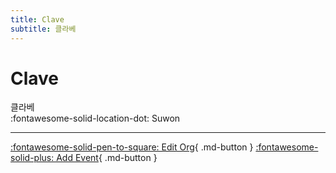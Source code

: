 ```yaml
---
title: Clave
subtitle: 클라베
---
```


# Clave

클라베  
:fontawesome-solid-location-dot: Suwon  


---

[:fontawesome-solid-pen-to-square: Edit Org](https://github.com/swingdance/orgs/issues/new?assignees=&labels=update+org&projects=&template=03-update_entity.yml&title=Update%20Org%3A%20ko_KR%20%E2%80%A2%20Clave&region=ko_KR&id=clave&name=Clave){ .md-button } [:fontawesome-solid-plus: Add Event](https://github.com/swingdance/events/issues/new?assignees=&labels=add+event&projects=&template=02-add_entity.yml&title=Add%20Event%3A%20ko_KR%20%E2%80%A2%20%3CName%3E&region=ko_KR&province=Suwon&city=Suwon&org_id=clave){ .md-button }
